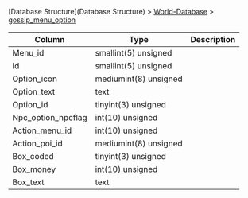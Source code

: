 [Database Structure](Database Structure) > [World-Database](World-Database) > [gossip_menu_option](gossip_menu_option)

Column | Type | Description
--- | --- | ---
Menu_id | smallint(5) unsigned | 
Id | smallint(5) unsigned | 
Option_icon | mediumint(8) unsigned | 
Option_text | text | 
Option_id | tinyint(3) unsigned | 
Npc_option_npcflag | int(10) unsigned | 
Action_menu_id | int(10) unsigned | 
Action_poi_id | mediumint(8) unsigned | 
Box_coded | tinyint(3) unsigned | 
Box_money | int(10) unsigned | 
Box_text | text | 
